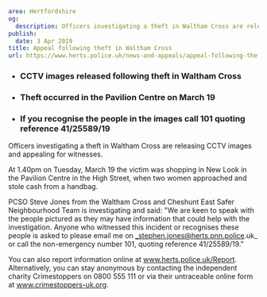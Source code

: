 ```yaml
area: Hertfordshire
og:
  description: Officers investigating a theft in Waltham Cross are releasing CCTV images and appealing for witnesses.
publish:
  date: 3 Apr 2019
title: Appeal following theft in Waltham Cross
url: https://www.herts.police.uk/news-and-appeals/appeal-following-theft-in-waltham-cross-03
```

* ### CCTV images released following theft in Waltham Cross

 * ### Theft occurred in the Pavilion Centre on March 19

 * ### If you recognise the people in the images call 101 quoting reference 41/25589/19

Officers investigating a theft in Waltham Cross are releasing CCTV images and appealing for witnesses.

At 1.40pm on Tuesday, March 19 the victim was shopping in New Look in the Pavilion Centre in the High Street, when two women approached and stole cash from a handbag.

PCSO Steve Jones from the Waltham Cross and Cheshunt East Safer Neighbourhood Team is investigating and said: "We are keen to speak with the people pictured as they may have information that could help with the investigation. Anyone who witnessed this incident or recognises these people is asked to please email me on _stephen.jones@herts.pnn.police.uk_ or call the non-emergency number 101, quoting reference 41/25589/19."

You can also report information online at www.herts.police.uk/Report. Alternatively, you can stay anonymous by contacting the independent charity Crimestoppers on 0800 555 111 or via their untraceable online form at www.crimestoppers-uk.org.
